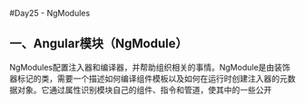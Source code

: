 #Day25 - NgModules
## 一、Angular模块（NgModule）
  NgModules配置注入器和编译器，并帮助组织相关的事情。NgModule是由装饰器标记的类，需要一个描述如何编译组件模板以及如何在运行时创建注入器的元数据对象。它通过属性识别模块自己的组件、指令和管道，使其中的一些公开
